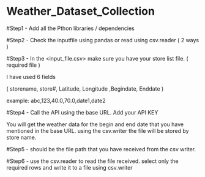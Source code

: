# Weather_Dataset_Collection

#Step1 - 
Add all the Pthon libraries / dependencies

#Step2 - Check the inputfile using pandas or read using csv.reader ( 2 ways )

#Step3 - In the <input_file.csv> make sure you have your store list file. ( required file )

I have used 6 fields 

( storename, store#, Latitude, Longitude ,Begindate, Enddate )

example: abc,123,40.0,70.0,date1,date2

#Step4 -  Call the API using the base URL. Add your API KEY 

You will get the weather data for the begin and end date that you have mentioned in the base URL.
using the csv.writer the file will be stored by store name. 

#Step5 - <YOUR DIRECTORY PATH> should be the file path that you have received from the csv writer. 
  
#Step6 - use the csv.reader to read the file received.
  select only the required rows and write it to a file using csv.writer
  

